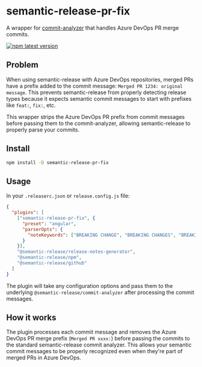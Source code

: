 # semantic-release-pr-fix

A wrapper for [commit-analyzer](https://github.com/semantic-release/commit-analyzer) that handles Azure DevOps PR merge commits.

[![npm latest version](https://img.shields.io/npm/v/semantic-release-pr-fix/latest.svg)](https://www.npmjs.com/package/semantic-release-pr-fix)

## Problem

When using semantic-release with Azure DevOps repositories, merged PRs have a prefix added to the commit message: `Merged PR 1234: original message`. This prevents semantic-release from properly detecting release types because it expects semantic commit messages to start with prefixes like `feat:`, `fix:`, etc.

This wrapper strips the Azure DevOps PR prefix from commit messages before passing them to the commit-analyzer, allowing semantic-release to properly parse your commits.

## Install

```bash
npm install -D semantic-release-pr-fix
```

## Usage

In your `.releaserc.json` or `release.config.js` file:

```json
{
  "plugins": [
    ["semantic-release-pr-fix", {
      "preset": "angular",
      "parserOpts": {
        "noteKeywords": ["BREAKING CHANGE", "BREAKING CHANGES", "BREAKING"]
      }
    }],
    "@semantic-release/release-notes-generator",
    "@semantic-release/npm",
    "@semantic-release/github"
  ]
}
```

The plugin will take any configuration options and pass them to the underlying `@semantic-release/commit-analyzer` after processing the commit messages.

## How it works

The plugin processes each commit message and removes the Azure DevOps PR merge prefix (`Merged PR xxxx:`) before passing the commits to the standard semantic-release commit analyzer. This allows your semantic commit messages to be properly recognized even when they're part of merged PRs in Azure DevOps.
